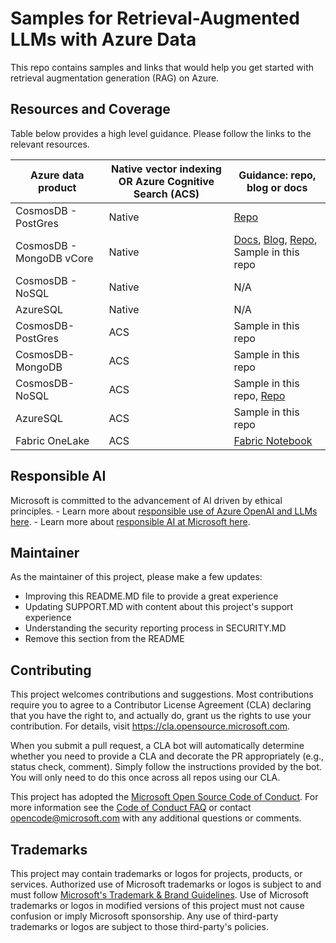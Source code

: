 # Samples for Retrieval-Augmented LLMs with Azure Data

This repo contains samples and links that would help you get started with retrieval augmentation generation (RAG) on Azure.

## Resources and Coverage

Table below provides a high level guidance. Please follow the links to the relevant resources.

| Azure data product |Native vector indexing OR Azure Cognitive Search (ACS) | Guidance: repo, blog or docs| 
|----------|----------|---------------------------------------------|
|  CosmosDB - PostGres|      Native    | [Repo](https://github.com/aytekinar/msft-build)|
|   CosmosDB - MongoDB vCore|    Native      | [Docs](https://learn.microsoft.com/en-us/azure/cosmos-db/mongodb/vcore/vector-search/), [Blog](https://devblogs.microsoft.com/cosmosdb/introducing-vector-search-in-azure-cosmos-db-for-mongodb-vcore/), [Repo](https://github.com/AzureCosmosDB/VectorSearchAiAssistant/tree/MongovCorev2), Sample in this repo  |
|   CosmosDB - NoSQL  |      Native    |   N/A                                          |
|   AzureSQL  |   Native       |           N/A                                  |
|   CosmosDB-PostGres  |    ACS    |                   Sample in this repo                          |
|   CosmosDB-MongoDB |    ACS      |                   Sample in this repo                          |
|   CosmosDB-NoSQL  |    ACS      |                    Sample in this repo, [Repo](https://github.com/AzureCosmosDB/VectorSearchAiAssistant/tree/cognitive-search-vector-v2)                          |
|   AzureSQL  |      ACS    |                      Sample in this repo                       |          |
|   Fabric OneLake  |   ACS       |            [Fabric Notebook](https://msit.powerbi.com/groups/d53590d4-b7f4-4168-816f-bd1a0a6417cd/synapsenotebooks/b37add4f-dbe7-44eb-8ed1-bfd7b2036ed9?experience=power-bi)                                 |


## Responsible AI

Microsoft is committed to the advancement of AI driven by ethical principles.
    - Learn more about [responsible use of Azure OpenAI and LLMs here](https://learn.microsoft.com/legal/cognitive-services/openai/overview?context=/azure/ai-services/openai/context/context).
    - Learn more about [responsible AI at Microsoft here](https://aka.ms/RAI).

## Maintainer

As the maintainer of this project, please make a few updates:

- Improving this README.MD file to provide a great experience
- Updating SUPPORT.MD with content about this project's support experience
- Understanding the security reporting process in SECURITY.MD
- Remove this section from the README


## Contributing

This project welcomes contributions and suggestions.  Most contributions require you to agree to a
Contributor License Agreement (CLA) declaring that you have the right to, and actually do, grant us
the rights to use your contribution. For details, visit https://cla.opensource.microsoft.com.

When you submit a pull request, a CLA bot will automatically determine whether you need to provide
a CLA and decorate the PR appropriately (e.g., status check, comment). Simply follow the instructions
provided by the bot. You will only need to do this once across all repos using our CLA.

This project has adopted the [Microsoft Open Source Code of Conduct](https://opensource.microsoft.com/codeofconduct/).
For more information see the [Code of Conduct FAQ](https://opensource.microsoft.com/codeofconduct/faq/) or
contact [opencode@microsoft.com](mailto:opencode@microsoft.com) with any additional questions or comments.

## Trademarks

This project may contain trademarks or logos for projects, products, or services. Authorized use of Microsoft 
trademarks or logos is subject to and must follow 
[Microsoft's Trademark & Brand Guidelines](https://www.microsoft.com/en-us/legal/intellectualproperty/trademarks/usage/general).
Use of Microsoft trademarks or logos in modified versions of this project must not cause confusion or imply Microsoft sponsorship.
Any use of third-party trademarks or logos are subject to those third-party's policies.
